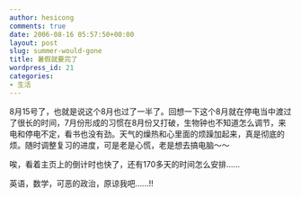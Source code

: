 ```yaml
---
author: hesicong
comments: true
date: 2006-08-16 05:57:50+00:00
layout: post
slug: summer-would-gone
title: 暑假就要完了
wordpress_id: 21
categories:
- 生活
---
```


8月15号了，也就是说这个8月也过了一半了。回想一下这个8月就在停电当中渡过了很长的时间，7月份形成的习惯在8月份又打破，生物钟也不知道怎么调节，来电和停电不定，看书也没有劲。天气的燥热和心里面的烦躁加起来，真是彻底的烦。随时调整复习的进度，可是老是心慌，老是想去搞电脑～～

唉，看着主页上的倒计时也快了，还有170多天的时间怎么安排……

英语，数学，可恶的政治，原谅我吧……!!
